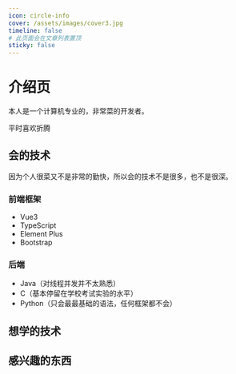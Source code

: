 ```yaml
---
icon: circle-info
cover: /assets/images/cover3.jpg
timeline: false
# 此页面会在文章列表置顶
sticky: false
---
```


# 介绍页

本人是一个计算机专业的，非常菜的开发者。

平时喜欢折腾

## 会的技术

因为个人很菜又不是非常的勤快，所以会的技术不是很多，也不是很深。

### 前端框架

* Vue3
* TypeScript
* Element Plus
* Bootstrap

### 后端

* Java（对线程并发并不太熟悉）
* C（基本停留在学校考试实验的水平）
* Python（只会最最基础的语法，任何框架都不会）

## 想学的技术

## 感兴趣的东西

